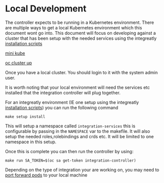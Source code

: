 # Local Development


The controller expects to be running in a Kubernetes environment. There are multiple ways to get a local Kubernetes environment 
which this document wont go into. This document will focus on developing against a cluster that has been setup with the needed services
using the integreatly [installation scripts](https://github.com/integr8ly/installation)

[mini kube](https://kubernetes.io/docs/setup/minikube/)

[oc cluster up](https://github.com/openshift/origin#installation)


Once you have a local cluster. You should login to it with the system admin user. 

It is worth noting that your local environment will need the services etc installed that the integration controller will plug together.

For an integreatly environment (IE one setup using the integreatly [installation scripts](https://github.com/integr8ly/installation)) you can run the
following command

```
make setup install 
```

This will setup a namespace called ```integration-services``` this is configurable by passing in the ```NAMESPACE``` var to the makefile.
It will also setup the needed roles,rolebindings and crds etc. It will be limited to one namespace in this setup.

Once this is complete you can then run the controller by using:

``` 
make run SA_TOKEN=$(oc sa get-token integration-controller)

```

Depending on the type of integration your are working on, you may need to [port forward pods](https://docs.openshift.com/enterprise/3.0/dev_guide/port_forwarding.html) to your local machine